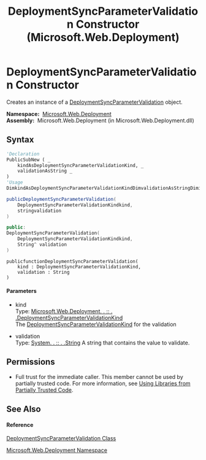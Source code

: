﻿---
title: DeploymentSyncParameterValidation Constructor  (Microsoft.Web.Deployment)
TOCTitle: DeploymentSyncParameterValidation Constructor
ms:assetid: M:Microsoft.Web.Deployment.DeploymentSyncParameterValidation.#ctor(Microsoft.Web.Deployment.DeploymentSyncParameterValidationKind,System.String)
ms:mtpsurl: https://msdn.microsoft.com/en-us/library/microsoft.web.deployment.deploymentsyncparametervalidation.deploymentsyncparametervalidation(v=VS.90)
ms:contentKeyID: 22754063
ms.date: 05/02/2012
mtps_version: v=VS.90
f1_keywords:
- Microsoft.Web.Deployment.DeploymentSyncParameterValidation.DeploymentSyncParameterValidation
- Microsoft.Web.Deployment.DeploymentSyncParameterValidation.#ctor
dev_langs:
- CSharp
- JScript
- VB
- c++
api_location:
- Microsoft.Web.Deployment.dll
api_name:
- Microsoft.Web.Deployment.DeploymentSyncParameterValidation..ctor
api_type:
- Managed
topic_type:
- apiref
- kbSyntax
product_family_name: VS
ROBOTS: INDEX,FOLLOW
---

# DeploymentSyncParameterValidation Constructor

Creates an instance of a [DeploymentSyncParameterValidation](deploymentsyncparametervalidation-class-microsoft-web-deployment.md) object.

**Namespace:**  [Microsoft.Web.Deployment](microsoft-web-deployment-namespace.md)  
**Assembly:**  Microsoft.Web.Deployment (in Microsoft.Web.Deployment.dll)

## Syntax

``` vb
'Declaration
PublicSubNew ( _
    kindAsDeploymentSyncParameterValidationKind, _
    validationAsString _
)
'Usage
DimkindAsDeploymentSyncParameterValidationKindDimvalidationAsStringDiminstanceAs NewDeploymentSyncParameterValidation(kind, validation)
```

``` csharp
publicDeploymentSyncParameterValidation(
    DeploymentSyncParameterValidationKindkind,
    stringvalidation
)
```

``` c++
public:
DeploymentSyncParameterValidation(
    DeploymentSyncParameterValidationKindkind, 
    String^ validation
)
```

``` jscript
publicfunctionDeploymentSyncParameterValidation(
    kind : DeploymentSyncParameterValidationKind, 
    validation : String
)
```

#### Parameters

  - kind  
    Type: [Microsoft.Web.Deployment. . :: . .DeploymentSyncParameterValidationKind](deploymentsyncparametervalidationkind-enumeration-microsoft-web-deployment.md)  
    The [DeploymentSyncParameterValidationKind](deploymentsyncparametervalidationkind-enumeration-microsoft-web-deployment.md) for the validation  

<!-- end list -->

  - validation  
    Type: [System. . :: . .String](https://msdn.microsoft.com/en-us/library/s1wwdcbf\(v=vs.90\))  
    A string that contains the value to validate.  

## Permissions

  - Full trust for the immediate caller. This member cannot be used by partially trusted code. For more information, see [Using Libraries from Partially Trusted Code](https://msdn.microsoft.com/en-us/library/8skskf63\(v=vs.90\)).

## See Also

#### Reference

[DeploymentSyncParameterValidation Class](deploymentsyncparametervalidation-class-microsoft-web-deployment.md)

[Microsoft.Web.Deployment Namespace](microsoft-web-deployment-namespace.md)

